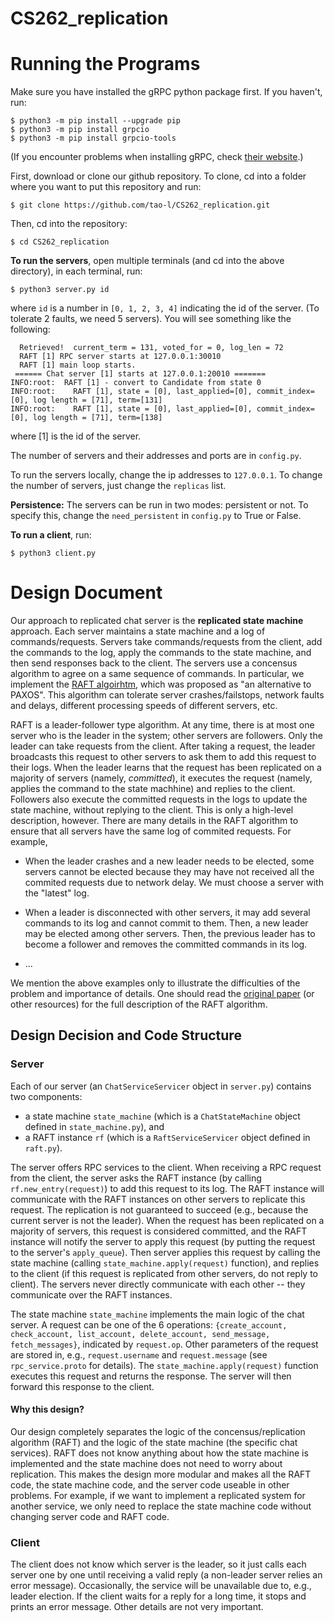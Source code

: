 # CS262_replication

# Running the Programs
Make sure you have installed the gRPC python package first.  If you haven't, run:
```console
$ python3 -m pip install --upgrade pip
$ python3 -m pip install grpcio
$ python3 -m pip install grpcio-tools
```
(If you encounter problems when installing gRPC, check [their website](https://grpc.io/docs/languages/python/quickstart/).)

First, download or clone our github repository.  To clone, cd into a folder where you want to put this repository and run: 
```console
$ git clone https://github.com/tao-l/CS262_replication.git
```
Then, cd into the repository: 
```console
$ cd CS262_replication
```

__To run the servers__, open multiple terminals (and cd into the above directory), in each terminal, run: 
```console
$ python3 server.py id
```
where `id` is a number in `[0, 1, 2, 3, 4]` indicating the id of the server.  (To tolerate 2 faults, we need 5 servers).  You will see something like the following:
```console
  Retrieved!  current_term = 131, voted_for = 0, log_len = 72
  RAFT [1] RPC server starts at 127.0.0.1:30010
  RAFT [1] main loop starts.
 ====== Chat server [1] starts at 127.0.0.1:20010 =======
INFO:root:  RAFT [1] - convert to Candidate from state 0
INFO:root:    RAFT [1], state = [0], last_applied=[0], commit_index=[0], log length = [71], term=[131]
INFO:root:    RAFT [1], state = [0], last_applied=[0], commit_index=[0], log length = [71], term=[138]
```
where [1] is the id of the server. 

The number of servers and their addresses and ports are in `config.py`.

To run the servers locally, change the ip addresses to `127.0.0.1`.  To change the number of servers, just change the `replicas` list. 

__Persistence:__ The servers can be run in two modes: persistent or not.  To specify this, change the `need_persistent` in `config.py` to True or False.


__To run a client__, run:
```console
$ python3 client.py
```


# Design Document
Our approach to replicated chat server is the __replicated state machine__ approach.
Each server maintains a state machine and a log of commands/requests.
Servers take commands/requests from the client, add the commands to the log, apply the commands to the state machine, and then send responses back to the client. 
The servers use a concensus algorithm to agree on a same sequence of commands.
In particular, we implement the [RAFT algoirhtm](https://raft.github.io/raft.pdf), which was proposed as "an alternative to PAXOS".
This algorithm can tolerate server crashes/failstops, network faults and delays, different processing speeds of different servers, etc.

RAFT is a leader-follower type algorithm.  At any time, there is at most one server who is the leader in the system; other servers are followers.
Only the leader can take requests from the client.  After taking a request, the leader broadcasts this request to other servers to ask them to add this request to their logs.  When the leader learns that the request has been replicated on a majority of servers (namely, _committed_), it executes the request (namely, applies the command to the state machhine) and replies to the client.  Followers also execute the committed requests in the logs to update the state machine, without replying to the client.
This is only a high-level description, however.  There are many details in the RAFT algorithm to ensure that all servers have the same log of commited requests.  For example, 

* When the leader crashes and a new leader needs to be elected, some servers cannot be elected because they may have not received all the commited requests due to network delay.  We must choose a server with the "latest" log. 

* When a leader is disconnected with other servers, it may add several commands to its log and cannot commit to them.  Then, a new leader may be elected among other servers.  Then, the previous leader has to become a follower and removes the committed commands in its log.

* ...

We mention the above examples only to illustrate the difficulties of the problem and importance of details.  One should read the [original paper](https://raft.github.io/raft.pdf) (or other resources) for the full description of the RAFT algorithm. 


## Design Decision and Code Structure
### Server
Each of our server (an `ChatServiceServicer` object in `server.py`) contains two components:

* a state machine `state_machine` (which is a `ChatStateMachine` object defined in `state_machine.py`), and
* a RAFT instance `rf` (which is a `RaftServiceServicer` object defined in `raft.py`).

The server offers RPC services to the client.  When receiving a RPC request from the client, the server asks the RAFT instance (by calling `rf.new_entry(request)`) to add this request to its log.  The RAFT instance will communicate with the RAFT instances on other servers to replicate this request.  The replication is not guaranteed to succeed (e.g., because the current server is not the leader).  When the request has been replicated on a majority of servers, this request is considered committed, and the RAFT instance will notify the server to apply this request (by putting the request to the server's `apply_queue`).   Then server applies this request by calling the state machine (calling `state_machine.apply(request)` function), and replies to the client (if this request is replicated from other servers, do not reply to client).  The servers never directly communicate with each other -- they communicate over the RAFT instances. 

The state machine `state_machine` implements the main logic of the chat server.  A request can be one of the 6 operations: `{create_account, check_account, list_account, delete_account, send_message, fetch_messages}`, indicated by `request.op`.  Other parameters of the request are stored in, e.g., `request.username` and `request.message` (see `rpc_service.proto` for details).  The `state_machine.apply(request)` function executes this request and returns the response.  The server will then forward this response to the client.

#### Why this design? 
Our design completely separates the logic of the concensus/replication algorithm (RAFT) and the logic of the state machine (the specific chat services).
RAFT does not know anything about how the state machine is implemented and the state machine does not need to worry about replication. 
This makes the design more modular and makes all the RAFT code, the state machine code, and the server code useable in other problems.
For example, if we want to implement a replicated system for another service, we only need to replace the state machine code without changing server code and RAFT code. 

### Client
The client does not know which server is the leader, so it just calls each server one by one until receiving a valid reply (a non-leader server relies an error message).
Occasionally, the service will be unavailable due to, e.g., leader election.  If the client waits for a reply for a long time, it stops and prints an error message.  Other details are not very important. 

